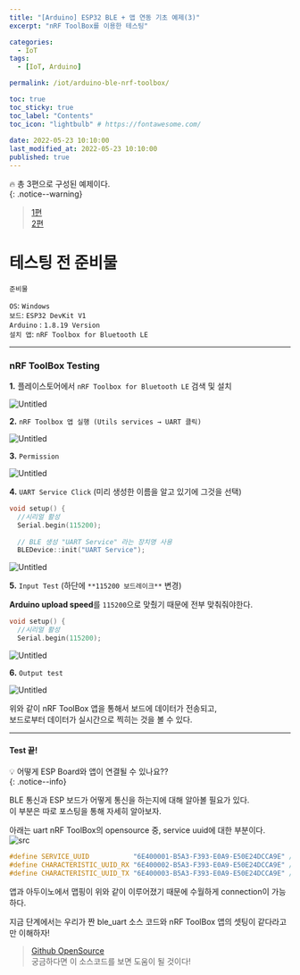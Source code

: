 ```yaml
---
title: "[Arduino] ESP32 BLE + 앱 연동 기초 예제(3)"
excerpt: "nRF ToolBox를 이용한 테스팅"

categories:
  - IoT
tags:
  - [IoT, Arduino]

permalink: /iot/arduino-ble-nrf-toolbox/

toc: true
toc_sticky: true
toc_label: "Contents"
toc_icon: "lightbulb" # https://fontawesome.com/
 
date: 2022-05-23 10:10:00
last_modified_at: 2022-05-23 10:10:00
published: true
---
```


🔥 총 3편으로 구성된 예제이다.  
{: .notice--warning}  

> [1편](https://kdjun97.github.io/iot/arduino-ide-setting/)  
> [2편](https://kdjun97.github.io/iot/arduino-ble-testing/)  

# 테스팅 전 준비물

`준비물`  

`OS`: `Windows`  
`보드`: `ESP32 DevKit V1`  
`Arduino` : `1.8.19 Version`  
`설치 앱`: `nRF Toolbox for Bluetooth LE`  

---  

### nRF ToolBox Testing  

**1.** 플레이스토어에서 `nRF Toolbox for Bluetooth LE` 검색 및 설치  

![Untitled](/assets/images/post_img/arduino-ble-nrf-toolbox/Untitled.png)  

**2.** `nRF Toolbox 앱 실행 (Utils services → UART 클릭)`  

![Untitled](/assets/images/post_img/arduino-ble-nrf-toolbox/Untitled1.png)  

**3.** `Permission`  
    
![Untitled](/assets/images/post_img/arduino-ble-nrf-toolbox/Untitled2.png)  

**4.** `UART Service Click` (미리 생성한 이름을 알고 있기에 그것을 선택)  

```cpp
void setup() {
  //시리얼 활성
  Serial.begin(115200);
    
  // BLE 생성 "UART Service" 라는 장치명 사용
  BLEDevice::init("UART Service");
```

![Untitled](/assets/images/post_img/arduino-ble-nrf-toolbox/Untitled3.png)  

**5.** `Input Test` (하단에 `**115200 보드레이크**` 변경)  

**Arduino upload speed**를 `115200`으로 맞췄기 때문에 전부 맞춰줘야한다.  
    
```cpp
void setup() {
  //시리얼 활성
  Serial.begin(115200);
```
![Untitled](/assets/images/post_img/arduino-ble-nrf-toolbox/Untitled4.png)  

**6.** `Output test`  

![Untitled](/assets/images/post_img/arduino-ble-nrf-toolbox/Untitled5.png)  

위와 같이 nRF ToolBox 앱을 통해서 보드에 데이터가 전송되고,  
보드로부터 데이터가 실시간으로 찍히는 것을 볼 수 있다.  

---

#### Test 끝!  

💡 어떻게 ESP Board와 앱이 연결될 수 있나요??  
{: .notice--info}   

BLE 통신과 ESP 보드가 어떻게 통신을 하는지에 대해 알아볼 필요가 있다.  
이 부분은 따로 포스팅을 통해 자세히 알아보자.  

아래는 uart nRF ToolBox의 opensource 중, service uuid에 대한 부분이다.  
![src](/assets/images/post_img/arduino-ble-nrf-toolbox/uuid.JPG)  

```cpp
#define SERVICE_UUID           "6E400001-B5A3-F393-E0A9-E50E24DCCA9E" // 서비스 UUID
#define CHARACTERISTIC_UUID_RX "6E400002-B5A3-F393-E0A9-E50E24DCCA9E" // ESP32가 데이터를 입력 받는 캐릭터리스틱 UUID (Rx)
#define CHARACTERISTIC_UUID_TX "6E400003-B5A3-F393-E0A9-E50E24DCCA9E" // ESP32에서 외부로 데이터 보낼 캐릭터리스틱 UUID (Tx)
```  

앱과 아두이노에서 맵핑이 위와 같이 이루어졌기 때문에 수월하게 connection이 가능하다.  

지금 단계에서는 우리가 짠 ble_uart 소스 코드와 nRF ToolBox 앱의 셋팅이 같다라고만 이해하자!

> [Github OpenSource](https://github.com/NordicSemiconductor/Android-nRF-Toolbox/blob/c73f0099ab85e1c5e01afb9c83fbcb98dd335024/profile_uart/src/main/java/no/nordicsemi/android/uart/data/UARTManager.kt)  
> 궁금하다면 이 소스코드를 보면 도움이 될 것이다!